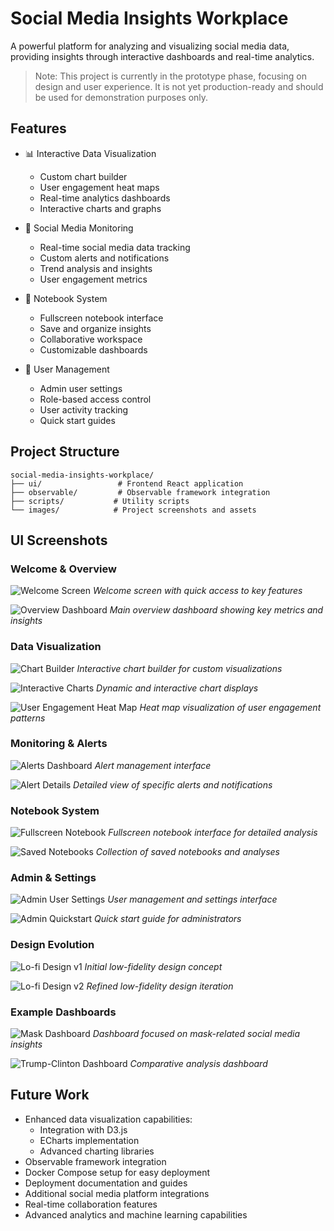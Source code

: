 # Social Media Insights Workplace

A powerful platform for analyzing and visualizing social media data, providing insights through interactive dashboards and real-time analytics.

> Note: This project is currently in the prototype phase, focusing on design and user experience. It is not yet production-ready and should be used for demonstration purposes only.

## Features

- 📊 Interactive Data Visualization
  - Custom chart builder
  - User engagement heat maps
  - Real-time analytics dashboards
  - Interactive charts and graphs

- 📱 Social Media Monitoring
  - Real-time social media data tracking
  - Custom alerts and notifications
  - Trend analysis and insights
  - User engagement metrics

- 📓 Notebook System
  - Fullscreen notebook interface
  - Save and organize insights
  - Collaborative workspace
  - Customizable dashboards

- 👥 User Management
  - Admin user settings
  - Role-based access control
  - User activity tracking
  - Quick start guides

## Project Structure

```
social-media-insights-workplace/
├── ui/                 # Frontend React application
├── observable/         # Observable framework integration
├── scripts/           # Utility scripts
└── images/            # Project screenshots and assets
```

## UI Screenshots

### Welcome & Overview

![Welcome Screen](images/Welcome.png)
*Welcome screen with quick access to key features*

![Overview Dashboard](images/overview.png)
*Main overview dashboard showing key metrics and insights*

### Data Visualization

![Chart Builder](images/chart-builder.png)
*Interactive chart builder for custom visualizations*

![Interactive Charts](images/iteractive-charts.png)
*Dynamic and interactive chart displays*

![User Engagement Heat Map](images/user-engagement-heat-map.png)
*Heat map visualization of user engagement patterns*

### Monitoring & Alerts

![Alerts Dashboard](images/alerts.png)
*Alert management interface*

![Alert Details](images/alert-detail.png)
*Detailed view of specific alerts and notifications*

### Notebook System

![Fullscreen Notebook](images/Fullscreen-Notebook.png)
*Fullscreen notebook interface for detailed analysis*

![Saved Notebooks](images/saved-notbooks.png)
*Collection of saved notebooks and analyses*

### Admin & Settings

![Admin User Settings](images/admin-user-settings.png)
*User management and settings interface*

![Admin Quickstart](images/admin-quickstart.png)
*Quick start guide for administrators*

### Design Evolution

![Lo-fi Design v1](images/lo-fi-design-v1.png)
*Initial low-fidelity design concept*

![Lo-fi Design v2](images/lo-fi-design-v2.png)
*Refined low-fidelity design iteration*

### Example Dashboards

![Mask Dashboard](images/mask-dashboard.png)
*Dashboard focused on mask-related social media insights*

![Trump-Clinton Dashboard](images/trump-cliton-dashboard.png)
*Comparative analysis dashboard*

## Future Work

- Enhanced data visualization capabilities:
  - Integration with D3.js
  - ECharts implementation
  - Advanced charting libraries
- Observable framework integration
- Docker Compose setup for easy deployment
- Deployment documentation and guides
- Additional social media platform integrations
- Real-time collaboration features
- Advanced analytics and machine learning capabilities
